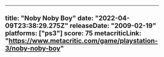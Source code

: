 
---
title: "Noby Noby Boy"
date: "2022-04-09T23:38:29.275Z"
releaseDate: "2009-02-19"
platforms: ["ps3"]
score: 75
metacriticLink: "https://www.metacritic.com/game/playstation-3/noby-noby-boy"
---
